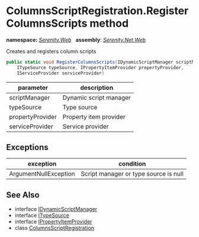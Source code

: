 # ColumnsScriptRegistration.RegisterColumnsScripts method
**namespace:** *[Serenity.Web](../../README.md#serenity.web-namespace)*   **assembly**: *[Serenity.Net.Web](../../README.md)*

Creates and registers column scripts

```csharp
public static void RegisterColumnsScripts(IDynamicScriptManager scriptManager, 
    ITypeSource typeSource, IPropertyItemProvider propertyProvider, 
    IServiceProvider serviceProvider)
```

| parameter | description |
| --- | --- |
| scriptManager | Dynamic script manager |
| typeSource | Type source |
| propertyProvider | Property item provider |
| serviceProvider | Service provider |

## Exceptions

| exception | condition |
| --- | --- |
| ArgumentNullException | Script manager or type source is null |

## See Also

* interface [IDynamicScriptManager](../IDynamicScriptManager.md)
* interface [ITypeSource](../Serenity.Net.Core/../../Serenity.Abstractions/ITypeSource.md)
* interface [IPropertyItemProvider](../Serenity.Net.Entity/../../Serenity.PropertyGrid/IPropertyItemProvider.md)
* class [ColumnsScriptRegistration](../ColumnsScriptRegistration.md)